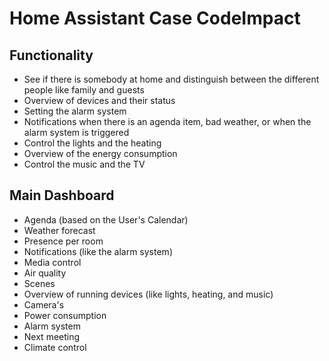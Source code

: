 # Home Assistant Case CodeImpact

## Functionality

- See if there is somebody at home and distinguish between the different people like family and guests
- Overview of devices and their status
- Setting the alarm system
- Notifications when there is an agenda item, bad weather, or when the alarm system is triggered
- Control the lights and the heating
- Overview of the energy consumption
- Control the music and the TV

## Main Dashboard

- Agenda (based on the User's Calendar)
- Weather forecast
- Presence per room
- Notifications (like the alarm system)
- Media control
- Air quality
- Scenes
- Overview of running devices (like lights, heating, and music)
- Camera's
- Power consumption
- Alarm system
- Next meeting
- Climate control